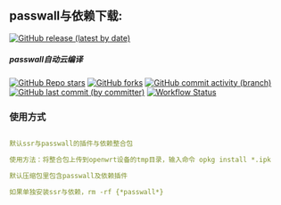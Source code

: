 
## passwall与依赖下载:
[![GitHub release (latest by date)](https://img.shields.io/github/v/release/zijieKwok/passwall-luci?style=for-the-badge&label=最新版本下载)](https://github.com/zijieKwok/passwall-luci/releases/latest)
##### passwall自动云编译
[![GitHub Repo stars](https://img.shields.io/github/stars/zijieKwok/passwall-luci)](https://github.com/zijieKwok/passwall-luci/stargazers)
[![GitHub forks](https://img.shields.io/github/forks/zijieKwok/passwall-luci)](https://github.com/zijieKwok/passwall-luci/forks?include=active%2Carchived%2Cinactive%2Cnetwork&page=1&period=2y&sort_by=stargazer_counts)
[![GitHub commit activity (branch)](https://img.shields.io/github/commit-activity/t/zijieKwok/passwall-luci)](https://github.com/zijieKwok/passwall-luci/commits)
[![GitHub last commit (by committer)](https://img.shields.io/github/last-commit/zijieKwok/passwall-luci)](https://github.com/zijieKwok/luci-app-passwall/commits)
[![Workflow Status](https://github.com/zijieKwok/passwall-luci/actions/workflows/.github/workflows/makefile.yml/badge.svg)](https://github.com/zijieKwok/passwall-luci/actions)


### 使用方式
```yaml

默认ssr与passwall的插件与依赖整合包

使用方法：将整合包上传到openwrt设备的tmp目录，输入命令 opkg install *.ipk

默认压缩包里包含passwall及依赖插件

如果单独安装ssr与依赖，rm -rf {*passwall*}
```



